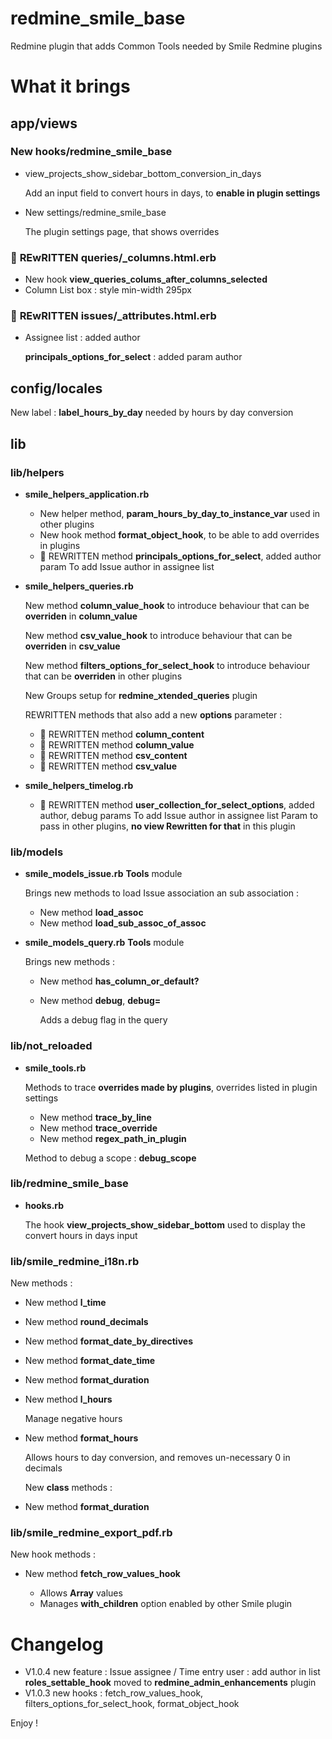 redmine_smile_base
==================

Redmine plugin that adds Common Tools needed by Smile Redmine plugins

# What it brings

## app/views

### New hooks/redmine_smile_base

* view_projects_show_sidebar_bottom_conversion_in_days

  Add an input field to convert hours in days, to **enable in plugin settings**

* New settings/redmine_smile_base

  The plugin settings page, that shows overrides

### 🔑 **REwRITTEN** queries/_columns.html.erb

* New hook **view_queries_colums_after_columns_selected**
* Column List box : style min-width 295px

### 🔑 **REwRITTEN** issues/_attributes.html.erb

* Assignee list : added author

  **principals_options_for_select** : added param author

## config/locales

  New label : **label_hours_by_day** needed by hours by day conversion

## lib

### lib/helpers

* **smile_helpers_application.rb**

  * New helper method, **param_hours_by_day_to_instance_var** used in other plugins
  * New hook method **format_object_hook**, to be able to add overrides in plugins
  * 🔑 REWRITTEN method **principals_options_for_select**, added author param
    To add Issue author in assignee list

* **smile_helpers_queries.rb**

  New method **column_value_hook** to introduce behaviour that can be **overriden** in **column_value**

  New method **csv_value_hook** to introduce behaviour that can be **overriden** in **csv_value**

  New method **filters_options_for_select_hook** to introduce behaviour that can be **overriden** in other plugins

  New Groups setup for **redmine_xtended_queries** plugin

  REWRITTEN methods that also add a new **options** parameter :

  * 🔑 REWRITTEN method **column_content**
  * 🔑 REWRITTEN method **column_value**
  * 🔑 REWRITTEN method **csv_content**
  * 🔑 REWRITTEN method **csv_value**

* **smile_helpers_timelog.rb**

  * 🔑 REWRITTEN method **user_collection_for_select_options**, added author, debug params
    To add Issue author in assignee list
    Param to pass in other plugins, **no view Rewritten for that** in this plugin

### lib/models

* **smile_models_issue.rb** **Tools** module

  Brings new methods to load Issue association an sub association :

  * New method **load_assoc**
  * New method **load_sub_assoc_of_assoc**
* **smile_models_query.rb** **Tools** module

  Brings new methods :

  * New method **has_column_or_default?**
  * New method **debug**, **debug=**

    Adds a debug flag in the query

### lib/not_reloaded

* **smile_tools.rb**

  Methods to trace **overrides made by plugins**, overrides listed in plugin settings
  * New method **trace_by_line**
  * New method **trace_override**
  * New method **regex_path_in_plugin**

  Method to debug a scope : **debug_scope**

### lib/redmine_smile_base

* **hooks.rb**

  The hook **view_projects_show_sidebar_bottom** used to display the convert hours in days input

### lib/smile_redmine_i18n.rb

  New methods :

* New method **l_time**
* New method **round_decimals**
* New method **format_date_by_directives**
* New method **format_date_time**
* New method **format_duration**
* New method **l_hours**

  Manage negative hours

* New method **format_hours**

  Allows hours to day conversion, and removes un-necessary 0 in decimals

  New **class** methods :

* New method **format_duration**

### lib/smile_redmine_export_pdf.rb

  New hook methods :

* New method **fetch_row_values_hook**

  * Allows **Array** values
  * Manages **with_children** option enabled by other Smile plugin

# Changelog

* V1.0.4 new feature : Issue assignee / Time entry user : add author in list
  **roles_settable_hook** moved to **redmine_admin_enhancements** plugin
* V1.0.3 new hooks : fetch_row_values_hook, filters_options_for_select_hook, format_object_hook


Enjoy !
